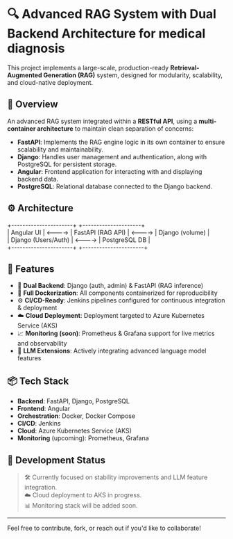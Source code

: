 # 🔍 Advanced RAG System with Dual Backend Architecture for medical diagnosis

This project implements a large-scale, production-ready **Retrieval-Augmented Generation (RAG)** system, designed for modularity, scalability, and cloud-native deployment.

## 🧠 Overview

An advanced RAG system integrated within a **RESTful API**, using a **multi-container architecture** to maintain clean separation of concerns:

- **FastAPI**: Implements the RAG engine logic in its own container to ensure scalability and maintainability.
- **Django**: Handles user management and authentication, along with PostgreSQL for persistent storage.
- **Angular**: Frontend application for interacting with and displaying backend data.
- **PostgreSQL**: Relational database connected to the Django backend.

## ⚙️ Architecture
+----------------------+ +---------------------+ \
| Angular UI | <----> | FastAPI (RAG API) | <----> | Django (volume) | \
| Django (Users/Auth) | <----> | PostgreSQL DB | \
+----------------------+ +----------------------+


## 🚀 Features

- 🔁 **Dual Backend**: Django (auth, admin) & FastAPI (RAG inference)
- 🐳 **Full Dockerization**: All components containerized for reproducibility
- ⚙️ **CI/CD-Ready**: Jenkins pipelines configured for continuous integration & deployment
- ☁️ **Cloud Deployment**: Deployment targeted to Azure Kubernetes Service (AKS)
- 📈 **Monitoring (soon)**: Prometheus & Grafana support for live metrics and observability
- 🧠 **LLM Extensions**: Actively integrating advanced language model features

## 📦 Tech Stack

- **Backend**: FastAPI, Django, PostgreSQL
- **Frontend**: Angular
- **Orchestration**: Docker, Docker Compose
- **CI/CD**: Jenkins
- **Cloud**: Azure Kubernetes Service (AKS)
- **Monitoring** (upcoming): Prometheus, Grafana

## 📌 Development Status

> 🛠️ Currently focused on stability improvements and LLM feature integration.  
> ☁️ Cloud deployment to AKS in progress.  
> 📊 Monitoring stack will be added soon.

---

Feel free to contribute, fork, or reach out if you'd like to collaborate!
